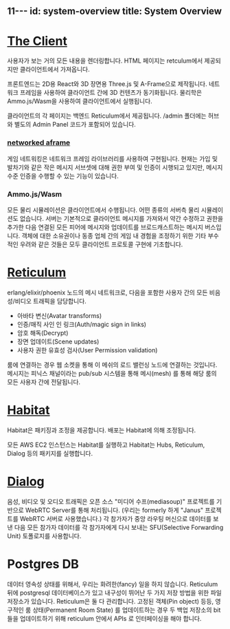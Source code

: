 11---
id: system-overview
title: System Overview
---

# [The Client](https://github.com/mozilla/hubs) 
사용자가 보는 거의 모든 내용을 렌더링합니다. HTML 페이지는 retculum에서 제공되지만 클라이언트에서 가져옵니다.

프론트엔드는 2D용 React와 3D 장면용 Three.js 및 A-Frame으로 제작됩니다.
네트워크 프레임을 사용하여 클라이언트 간에 3D 컨텐츠가 동기화됩니다. 물리학은 Ammo.js/Wasm을 사용하여 클라이언트에서 실행됩니다.

클라이언트의 각 페이지는 백엔드 Reticulum에서 제공됩니다. /admin 폴더에는 허브와 별도의 Admin Panel 코드가 포함되어 있습니다.

### [networked aframe](https://github.com/networked-aframe/networked-aframe)
게임 네트워킹은 네트워크 프레임 라이브러리를 사용하여 구현됩니다.
현재는 가입 및 발차기와 같은 작은 메시지 서브셋에 대해 권한 부여 및 인증이 시행되고 있지만, 메시지 수준 인증을 수행할 수 있는 기능이 있습니다.

### Ammo.js/Wasm
모든 물리 시뮬레이션은 클라이언트에서 수행됩니다. 어떤 종류의 서버측 물리 시뮬레이션도 없습니다.
서버는 기본적으로 클라이언트 메시지를 가져와서 약간 수정하고 권한을 추가한 다음 연결된 모든 피어에 메시지와 업데이트를 브로드캐스트하는 메시지 버스입니다.
객체에 대한 소유권이나 동종 업체 간의 게임 내 경험을 조정하기 위한 기타 부수적인 우려와 같은 것들은 모두 클라이언트 프로토콜 구현에 기초합니다.

# [Reticulum](https://github.com/mozilla/reticulum)
erlang/elixir/phoenix 노드의 메시 네트워크로, 다음을 포함한 사용자 간의 모든 비음성/비디오 트래픽을 담당합니다.
* 아바타 변신(Avatar transforms)
* 인증/매직 사인 인 링크(Auth/magic sign in links)
* 암호 해독(Decrypt)
* 장면 업데이트(Scene updates)
* 사용자 권한 유효성 검사(User Permission validation)

룸에 연결하는 경우 웹 소켓을 통해 이 메쉬의 로드 밸런싱 노드에 연결하는 것입니다.
메시지는 피닉스 채널이라는 pub/sub 시스템을 통해 메시(mesh) 를 통해 해당 룸의 모든 사용자 간에 전달됩니다.

# [Habitat](https://www.chef.io/products/chef-habitat)
Habitat은 패키징과 조정을 제공합니다. 배포는 Habitat에 의해 조정됩니다. 

모든 AWS EC2 인스턴스는 Habitat를 실행하고 Habitat는 Hubs, Reticulum, Dialog 등의 패키지를 실행합니다.

# [Dialog](https://github.com/mozilla/dialog)
음성, 비디오 및 오디오 트래픽은 오픈 소스 "미디어 수프(mediasoup)" 프로젝트를 기반으로 WebRTC Server를 통해 처리됩니다.
(우리는 formerly 하게 "Janus" 프로젝트를 WebRTC 서버로 사용했습니다.)
각 참가자가 중앙 라우팅 머신으로 데이터를 보낸 다음 모든 참가자 데이터를 각 참가자에게 다시 보내는 SFU(Selective Forwarding Unit) 토폴로지를 사용합니다.

# Postgres DB
데이터 영속성 상태를 위해서, 우리는 화려한(fancy) 일을 하지 않습니다.
Reticulum 뒤에 postgresql 데이터베이스가 있고 내구성이 뛰어난 두 가지 저장 방법을 위한 파일 저장소가 있습니다.
Reticulum은 둘 다 관리합니다. 고정된 객체(Pin object) 등등, 영구적인 룸 상태(Permanent Room State) 를 업데이트하는 경우
두 백업 저장소의 bit 들을 업데이트하기 위해 reticulum 안에서 APIs 로 인터페이싱을 해야 합니다.
